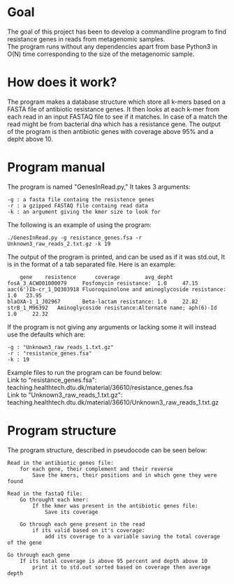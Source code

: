 # Goal
The goal of this project has been to develop a commandline program to find resistance genes in reads from metagenomic samples.  
The program runs without any dependencies apart from base Python3 in O(N) time corresponding to the size of the metagenomic sample.  

# How does it work?
The program makes a database structure which store all k-mers based on a FASTA file of antibiotic resistance genes.
It then looks at each k-mer from each read in an input FASTAQ file to see if it matches.
In case of a match the read might be from bacterial dna which has a resistance gene.
The output of the program is then antibiotic genes with coverage above 95% and a depht above 10.  

# Program manual
The program is named "GenesInRead.py," It takes 3 arguments:  
```
-g : a fasta file containg the resistence genes
-r : a gzipped FASTAQ file containg read data
-k : an argument giving the kmer size to look for
```
The following is an example of using the program:
```
./GenesInRead.py -g resistance_genes.fsa -r Unknown3_raw_reads_2.txt.gz -k 19
```
The output of the program is printed, and can be used as if it was std.out,
It is in the format of a tab separated file. Here is an example:

```
    gene    resistence      coverage        avg_depht
fosA_3_ACWO01000079     Fosfomycin resistance:  1.0     47.15     
aac(6')Ib-cr_1_DQ303918 Fluoroquinolone and aminoglycoside resistance:  1.0   23.95     
blaOXA-1_1_J02967       Beta-lactam resistance: 1.0     22.82   
strB_1_M96392   Aminoglycoside resistance:Alternate name; aph(6)-Id     1.0     22.32     
```

If the program is not giving any arguments or lacking some it will instead use the defaults which are:

```
-g : "Unknown3_raw_reads_1.txt.gz" 
-r : "resistance_genes.fsa" 
-k : 19
```
Example files to run the program can be found below:  
Link to "resistance_genes.fsa":  
teaching.healthtech.dtu.dk/material/36610/resistance_genes.fsa  
Link to "Unknown3_raw_reads_1.txt.gz":  
teaching.healthtech.dtu.dk/material/36610/Unknown3_raw_reads_1.txt.gz   

# Program structure
The program structure, described in pseudocode can be seen below:
```
Read in the antibiotic genes file:
    for each gene, their complement and their reverse
        Save the kmers, their positions and in which gene they were found

Read in the fastaQ file:
    Go throught each kmer:
        If the kmer was present in the antibiotic genes file:
            Save its coverage
    
    Go through each gene present in the read
        if its valid based on it's coverage:
            add its coverage to a variable saving the total coverage of the gene

Go through each gene
    If its total coverage is above 95 percent and depth above 10
        print it to std.out sorted based on coverage then average depth
```
